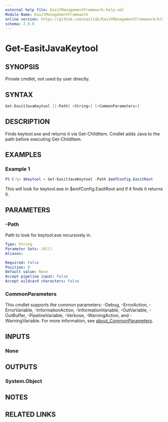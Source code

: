 ```yaml
---
external help file: EasitManagementFramework-help.xml
Module Name: EasitManagementFramework
online version: https://github.com/easitab/EasitManagementFramework/blob/development/docs/v1/Get-EasitJavaKeyTool.md
schema: 2.0.0
---
```


# Get-EasitJavaKeytool

## SYNOPSIS

Private cmdlet, not used by user directly.

## SYNTAX

```powershell
Get-EasitJavaKeytool [[-Path] <String>] [<CommonParameters>]
```

## DESCRIPTION

Finds keytool.exe and returns it via Get-ChildItem. Cmdlet adds Java to the path before executing Get-ChildItem.

## EXAMPLES

### Example 1

```powershell
PS C:\> $Keytool = Get-EasitJavaKeytool -Path $emfConfig.EasitRoot
```

This will look for keytool.exe in $emfConfig.EasitRoot and if it finds it returns it.

## PARAMETERS

### -Path

Path to look for keytool.exe recursively in.

```yaml
Type: String
Parameter Sets: (All)
Aliases:

Required: False
Position: 0
Default value: None
Accept pipeline input: False
Accept wildcard characters: False
```

### CommonParameters

This cmdlet supports the common parameters: -Debug, -ErrorAction, -ErrorVariable, -InformationAction, -InformationVariable, -OutVariable, -OutBuffer, -PipelineVariable, -Verbose, -WarningAction, and -WarningVariable. For more information, see [about_CommonParameters](http://go.microsoft.com/fwlink/?LinkID=113216).

## INPUTS

### None
## OUTPUTS

### System.Object
## NOTES

## RELATED LINKS

